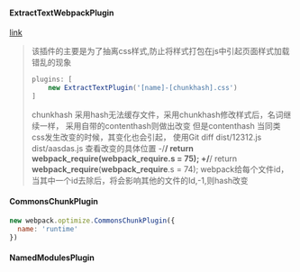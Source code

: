 #### ExtractTextWebpackPlugin
[link](https://github.com/pigcan/blog/issues/9)

>该插件的主要是为了抽离css样式,防止将样式打包在js中引起页面样式加载错乱的现象
>```js
>plugins: [
>     new ExtractTextPlugin('[name]-[chunkhash].css')
>]
>```
>chunkhash 采用hash无法缓存文件，采用chunkhash修改样式后，名词继续一样，
>采用自带的contenthash则做出改变
>但是contenthash 当同类css发生改变的时候，其变化也会引起，
>使用Git diff dist/12312.js dist/aasdas.js
>查看改变的具体位置
> -/******/       return __webpack_require__(__webpack_require__.s = 75);
> +/******/       return __webpack_require__(__webpack_require__.s = 74);
> webpack给每个文件id，当其中一个id去除后，将会影响其他的文件的Id,-1,则hash改变

#### CommonsChunkPlugin
```js
new webpack.optimize.CommonsChunkPlugin({
  name: 'runtime'
})
```

#### NamedModulesPlugin
